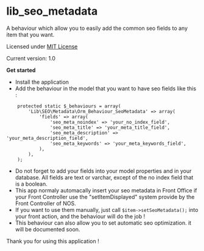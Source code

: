 lib_seo_metadata
===========

A behaviour which allow you to easily add the common seo fields to any item that you want.

Licensed under [MIT License](http://opensource.org/licenses/MIT)

Current version: 1.0

**Get started**

* Install the application
* Add the behaviour in the model that you want to have seo fields like this :

```
    protected static $_behaviours = array(
        'Lib\SEO\Metadata\Orm_Behaviour_SeoMetadata' => array(
            'fields' => array(
                'seo_meta_noindex' => 'your_no_index_field',
                'seo_meta_title' => 'your_meta_title_field',
                'seo_meta_description' => 'your_meta_description_field',
                'seo_meta_keywords' => 'your_meta_keywords_field',
            ),
        ),
    );
```


* Do not forget to add your fields into your model properties and in your database. All fields are text or varchar, except of the no index field that is a boolean.
* This app normaly automacally insert your seo metadata in Front Office if your Front Controller use the "setItemDisplayed" system provide by the Front Controller of NOS.
* If you want to use them manually, just call `$item->setSeoMetadata();` into your front action, and the behaviour will do the job !
* This behaviour can also allow you to set automatic seo optimization. it will be documented soon.

Thank you for using this application !
